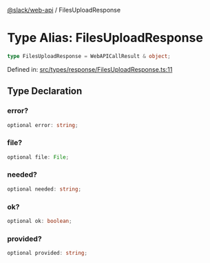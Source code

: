 [@slack/web-api](../index.md) / FilesUploadResponse

# Type Alias: FilesUploadResponse

```ts
type FilesUploadResponse = WebAPICallResult & object;
```

Defined in: [src/types/response/FilesUploadResponse.ts:11](https://github.com/slackapi/node-slack-sdk/blob/main/packages/web-api/src/types/response/FilesUploadResponse.ts#L11)

## Type Declaration

### error?

```ts
optional error: string;
```

### file?

```ts
optional file: File;
```

### needed?

```ts
optional needed: string;
```

### ok?

```ts
optional ok: boolean;
```

### provided?

```ts
optional provided: string;
```
